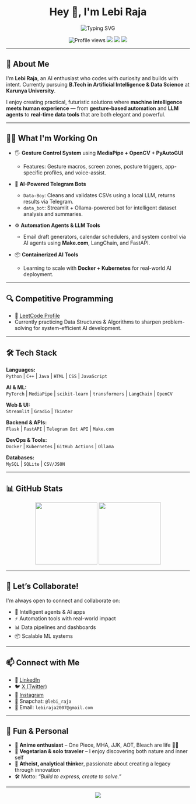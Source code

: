 <h1 align="center">Hey 👋, I'm Lebi Raja</h1>

<p align="center">
  <img src="https://readme-typing-svg.herokuapp.com?font=Fira+Code&weight=600&size=22&pause=1000&center=true&vCenter=true&width=440&lines=AI+%7C+Data+Science+%7C+LLMs+Explorer;Gesture+Control+%7C+Streamlit+Apps+%7C+Bot+Developer;Building+intelligent+tech+with+human+touch" alt="Typing SVG" />
</p>

<p align="center">
  <img src="https://komarev.com/ghpvc/?username=lebiraja&style=flat-square&color=blueviolet" alt="Profile views" />
  <a href="https://leetcode.com/u/6hT5EEP40r/"><img src="https://img.shields.io/badge/LeetCode-Lebi_Raja-orange?style=flat-square&logo=leetcode" /></a>
  <a href="https://www.linkedin.com/in/lebi-raja-c-480b02322/"><img src="https://img.shields.io/badge/LinkedIn-Lebi_Raja-blue?style=flat-square&logo=linkedin" /></a>
  <img src="https://img.shields.io/github/followers/lebiraja?style=flat-square&label=GitHub&logo=github" />
</p>


---

## 🚀 About Me

I'm **Lebi Raja**, an AI enthusiast who codes with curiosity and builds with intent. Currently pursuing **B.Tech in Artificial Intelligence & Data Science** at **Karunya University**.  

I enjoy creating practical, futuristic solutions where **machine intelligence meets human experience** — from **gesture-based automation** and **LLM agents** to **real-time data tools** that are both elegant and powerful.

---

## 👨‍💻 What I'm Working On

- 🖐️ **Gesture Control System** using **MediaPipe + OpenCV + PyAutoGUI**  
  - Features: Gesture macros, screen zones, posture triggers, app-specific profiles, and voice-assist.
  
- 🤖 **AI-Powered Telegram Bots**  
  - `Data-Boy`: Cleans and validates CSVs using a local LLM, returns results via Telegram.  
  - `data_bot`: Streamlit + Ollama-powered bot for intelligent dataset analysis and summaries.

- ⚙️ **Automation Agents & LLM Tools**  
  - Email draft generators, calendar schedulers, and system control via AI agents using **Make.com**, LangChain, and FastAPI.

- 📦 **Containerized AI Tools**  
  - Learning to scale with **Docker + Kubernetes** for real-world AI deployment.

---

## 🔍 Competitive Programming

- 🧠 [LeetCode Profile](https://leetcode.com/u/6hT5EEP40r/)
- Currently practicing Data Structures & Algorithms to sharpen problem-solving for system-efficient AI development.

---

## 🛠 Tech Stack

**Languages:**  
`Python` | `C++` | `Java` | `HTML` | `CSS` | `JavaScript`

**AI & ML:**  
`PyTorch` | `MediaPipe` | `scikit-learn` | `transformers` | `LangChain` | `OpenCV`

**Web & UI:**  
`Streamlit` | `Gradio` | `Tkinter`

**Backend & APIs:**  
`Flask` | `FastAPI` | `Telegram Bot API` | `Make.com`

**DevOps & Tools:**  
`Docker` | `Kubernetes` | `GitHub Actions` | `Ollama`

**Databases:**  
`MySQL` | `SQLite` | `CSV/JSON`

---

## 📊 GitHub Stats

<p align="center">
  <img src="https://github-readme-stats.vercel.app/api?username=lebiraja&show_icons=true&theme=radical" height="170"/>
  <img src="https://github-readme-stats.vercel.app/api/top-langs/?username=lebiraja&layout=compact&theme=radical" height="170"/>
</p>

---

## 🤝 Let’s Collaborate!

I'm always open to connect and collaborate on:
- 🤖 Intelligent agents & AI apps  
- ⚡ Automation tools with real-world impact  
- 📊 Data pipelines and dashboards  
- 📦 Scalable ML systems

---

## 📫 Connect with Me

- 🔗 [LinkedIn](https://www.linkedin.com/in/lebi-raja-c-480b02322/)  
- 🐦 [X (Twitter)](https://x.com/lebiraja)  
- 📸 [Instagram](https://instagram.com/lebiraja)  
- 👻 Snapchat: `@lebi_raja`  
- 📧 Email: `lebiraja2007@gmail.com`

---

## 🎯 Fun & Personal

- 💬 **Anime enthusiast** – One Piece, MHA, JJK, AOT, Bleach are life 🌊🔥  
- 🍃 **Vegetarian & solo traveler** – I enjoy discovering both nature and inner self  
- 🧠 **Atheist, analytical thinker**, passionate about creating a legacy through innovation  
- 🛠️ Motto: *“Build to express, create to solve.”*

---

<p align="center">
  <img src="https://capsule-render.vercel.app/api?type=waving&color=gradient&height=120&section=footer"/>
</p>

